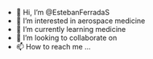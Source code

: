 - 👋 Hi, I’m @EstebanFerradaS
- 👀 I’m interested in aerospace medicine 
- 🌱 I’m currently learning medicine
- 💞️ I’m looking to collaborate on 
- 📫 How to reach me ...

<!---
EstebanFerradaS/EstebanFerradaS is a ✨ special ✨ repository because its `README.md` (this file) appears on your GitHub profile.
You can click the Preview link to take a look at your changes.
--->
